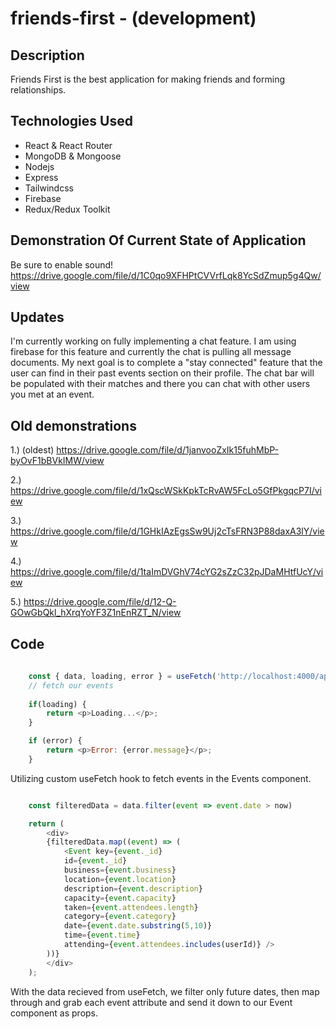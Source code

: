 # friends-first - (development)

## Description
Friends First is the best application for making friends and forming 
relationships.
 

## Technologies Used

* React & React Router
* MongoDB & Mongoose
* Nodejs
* Express
* Tailwindcss
* Firebase
* Redux/Redux Toolkit

## Demonstration Of Current State of Application
Be sure to enable sound! 
https://drive.google.com/file/d/1C0qo9XFHPtCVVrfLqk8YcSdZmup5g4Qw/view


## Updates 
I'm currently working on fully implementing a chat feature.  I am using firebase for this feature
and currently the chat is pulling all message documents.  My next goal is to complete a "stay connected" feature that the user can find in their past events section on their profile.  The chat
bar will be populated with their matches and there you can chat with other users you met at an event.


## Old demonstrations

1.) (oldest)
https://drive.google.com/file/d/1janvooZxIk15fuhMbP-byOvF1bBVkIMW/view

2.)
https://drive.google.com/file/d/1xQscWSkKpkTcRvAW5FcLo5GfPkgqcP7I/view

3.)
https://drive.google.com/file/d/1GHkIAzEgsSw9Uj2cTsFRN3P88daxA3lY/view

4.) 
https://drive.google.com/file/d/1taImDVGhV74cYG2sZzC32pJDaMHtfUcY/view

5.)
https://drive.google.com/file/d/12-Q-GOwGbQkl_hXrqYoYF3Z1nEnRZT_N/view

## Code

```JavaScript
    
    const { data, loading, error } = useFetch('http://localhost:4000/api/events');
    // fetch our events
    
    if(loading) {
        return <p>Loading...</p>;
    }

    if (error) {
        return <p>Error: {error.message}</p>;
    }

```
Utilizing custom useFetch hook to fetch events in the Events component.

```JavaScript

    const filteredData = data.filter(event => event.date > now)

    return (
        <div>
        {filteredData.map((event) => (
            <Event key={event._id}
            id={event._id} 
            business={event.business}
            location={event.location}
            description={event.description}
            capacity={event.capacity}
            taken={event.attendees.length}
            category={event.category}
            date={event.date.substring(5,10)}
            time={event.time}
            attending={event.attendees.includes(userId)} />
        ))}
        </div>
    );
```
With the data recieved from useFetch, we filter only
future dates, then map through and grab each event attribute
and send it down to our Event component as props.


